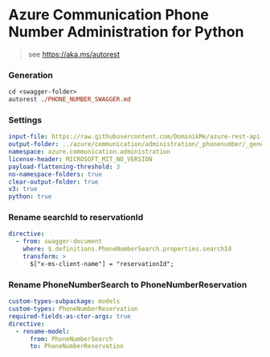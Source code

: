 # Azure Communication Phone Number Administration for Python

> see https://aka.ms/autorest

### Generation
```ps
cd <swagger-folder>
autorest ./PHONE_NUMBER_SWAGGER.md
```

### Settings
``` yaml
input-file: https://raw.githubusercontent.com/DominikMe/azure-rest-api-specs/3e42c16fc1fbfaaa5b236c88371bfb53dd34175d/specification/communication/data-plane/Microsoft.CommunicationServicesAdministration/preview/2020-11-01-preview3/phonenumbers.json
output-folder: ../azure/communication/administration/_phonenumber/_generated
namespace: azure.communication.administration
license-header: MICROSOFT_MIT_NO_VERSION
payload-flattening-threshold: 3
no-namespace-folders: true
clear-output-folder: true
v3: true
python: true
```

### Rename searchId to reservationId
```yaml
directive:
  - from: swagger-document
    where: $.definitions.PhoneNumberSearch.properties.searchId
    transform: >
      $["x-ms-client-name"] = "reservationId";
```

### Rename PhoneNumberSearch to PhoneNumberReservation
```yaml
custom-types-subpackage: models
custom-types: PhoneNumberReservation
required-fields-as-ctor-args: true
directive:
  - rename-model:
      from: PhoneNumberSearch
      to: PhoneNumberReservation
```